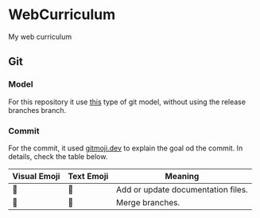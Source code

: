 # WebCurriculum
My web curriculum

## Git
### Model
For this repository it use [this](https://www.diegor.it/assets/images/git1.png) type of git model, without using the release branches branch.

### Commit
For the commit, it used [gitmoji.dev](https://gitmoji.dev/) to explain the goal od the commit. In details, check the table below.

| Visual Emoji | Text Emoji | Meaning |
| ------------ | ---------- | ------- |
| 📝 | :memo: | Add or update documentation files. |
| 🔀 | :twisted_rightwards_arrows: | Merge branches. |